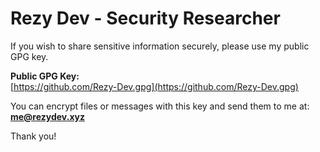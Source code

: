 # Rezy Dev - Security Researcher

If you wish to share sensitive information securely, please use my public GPG key.

**Public GPG Key:**  
[https://github.com/Rezy-Dev.gpg](https://github.com/Rezy-Dev.gpg)

You can encrypt files or messages with this key and send them to me at:  
**me@rezydev.xyz**

Thank you!

